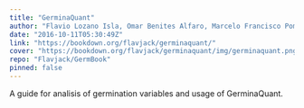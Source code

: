 ```yaml
---
title: "GerminaQuant"
author: "Flavio Lozano Isla, Omar Benites Alfaro, Marcelo Francisco Pompelli"
date: "2016-10-11T05:30:49Z"
link: "https://bookdown.org/flavjack/germinaquant/"
cover: "https://bookdown.org/flavjack/germinaquant/img/germinaquant.png"
repo: "Flavjack/GermBook"
pinned: false
---
```


A guide for analisis of germination variables and usage of GerminaQuant.
